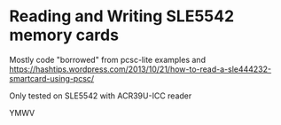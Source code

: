 
Reading and Writing SLE5542 memory cards
==========

Mostly code "borrowed" from pcsc-lite examples and https://hashtips.wordpress.com/2013/10/21/how-to-read-a-sle444232-smartcard-using-pcsc/

Only tested on SLE5542 with ACR39U-ICC reader

YMWV
